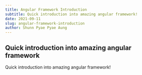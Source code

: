 ```yaml
---
title: Angular Framework Introduction
subtitle: Quick introduction into amazing angular framework!
date: 2021-09-11
slug: angular-framework-introduction
author: Shunn Pyae Pyae Aung
---
```


## Quick introduction into amazing angular framework

Quick introduction into amazing angular framework!

